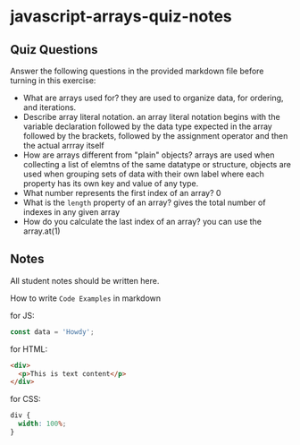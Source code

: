 # javascript-arrays-quiz-notes

## Quiz Questions

Answer the following questions in the provided markdown file before turning in this exercise:

- What are arrays used for?
  they are used to organize data, for ordering, and iterations.
- Describe array literal notation.
  an array literal notation begins with the variable declaration followed by the data type expected in the array followed by the brackets, followed by the assignment operator and then the actual arrray itself
- How are arrays different from "plain" objects?
  arrays are used when collecting a list of elemtns of the same datatype or structure, objects are used when grouping sets of data with their own label where each property has its own key and value of any type.
- What number represents the first index of an array?
  0
- What is the `length` property of an array?
  gives the total number of indexes in any given array
- How do you calculate the last index of an array?
  you can use the array.at(1)

## Notes

All student notes should be written here.

How to write `Code Examples` in markdown

for JS:

```javascript
const data = 'Howdy';
```

for HTML:

```html
<div>
  <p>This is text content</p>
</div>
```

for CSS:

```css
div {
  width: 100%;
}
```
